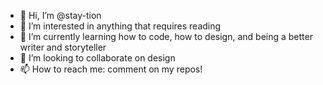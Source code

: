- 👋 Hi, I’m @stay-tion
- 👀 I’m interested in anything that requires reading
- 🌱 I’m currently learning how to code, how to design, and being a better writer and storyteller
- 💞️ I’m looking to collaborate on design
- 📫 How to reach me: comment on my repos!

<!---
stay-tion/stay-tion is a ✨ special ✨ repository because its `README.md` (this file) appears on your GitHub profile.
You can click the Preview link to take a look at your changes.
--->
